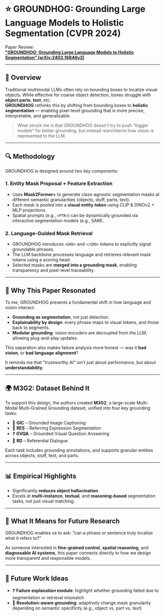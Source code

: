 # ⭐ GROUNDHOG: Grounding Large Language Models to Holistic Segmentation (CVPR 2024)

Paper Review:  
[**"GROUNDHOG: Grounding Large Language Models to Holistic Segmentation" (arXiv:2402.16846v2)**](https://arxiv.org/abs/2402.16846v2)

---

## 📌 Overview

Traditional multimodal LLMs often rely on bounding boxes to localize visual objects. While effective for coarse object detection, boxes struggle with **object parts**, **text**, etc.  
**GROUNDHOG** rethinks this by shifting from bounding boxes to **holistic segmentation** — enabling pixel-level grounding that is more precise, interpretable, and generalizable.

> What struck me is that GROUNDHOG doesn't try to push "bigger models" for better grounding, but instead rearchitects how vision is represented to the LLM.

---

## 🔍 Methodology

GROUNDHOG is designed around two key components:

### 1. **Entity Mask Proposal + Feature Extraction**

- Uses **Mask2Former+** to generate class-agnostic segmentation masks at different semantic granularities (objects, stuff, parts, text).
- Each mask is pooled into a **visual entity token** using CLIP & DINOv2 + MLP projections.
- Spatial prompts (e.g., `<PTR>`) can be dynamically grounded via interactive segmentation models (e.g., SAM).

### 2. **Language-Guided Mask Retrieval**

- GROUNDHOG introduces `<GRD>` and `</GRD>` tokens to explicitly signal groundable phrases.
- The LLM backbone processes language and retrieves relevant mask tokens using a scoring head.
- Selected masks are **merged into a grounding mask**, enabling transparency and pixel-level traceability.

---

## 🧠 Why This Paper Resonated

To me, GROUNDHOG presents a fundamental shift in how language and vision interact:

- **Grounding as segmentation**, not just detection.
- **Explainability by design**: every phrase maps to visual tokens, and those back to segments.
- **Modular grounding**: vision encoders are decoupled from the LLM, allowing plug-and-play updates.

This separation also makes failure analysis more honest — was it **bad vision**, or **bad language alignment**?

It reminds me that "trustworthy AI" isn't just about performance, but about **understandability**.

---

## 🌍 M3G2: Dataset Behind It

To support this design, the authors created **M3G2**, a large-scale Multi-Modal Multi-Grained Grounding dataset, unified into four key grounding tasks:

- 📝 **GIC** – Grounded Image Captioning
- 🎯 **RES** – Referring Expression Segmentation
- ❓ **GVQA** – Grounded Visual Question Answering
- 💬 **RD** – Referential Dialogue

Each task includes grounding annotations, and supports granular entities across objects, stuff, text, and parts.

---

## 📊 Empirical Highlights

- Significantly **reduces object hallucination**.
- Excels at **multi-instance**, **textual**, and **reasoning-based** segmentation tasks, not just visual matching.

---

## 🧩 What It Means for Future Research

GROUNDHOG enables us to ask: “can a phrase or sentence truly localize what it refers to?”

As someone interested in **fine-grained control**, **spatial reasoning**, and **diagnosable AI systems**, this paper connects directly to how we design more transparent and responsible models.

---

## 🔮 Future Work Ideas

- ❓ **Failure explanation module**: highlight whether grounding failed due to segmentation or retrieval mismatch
- 📐 **Resolution-aware grounding**: adaptively change mask granularity depending on semantic specificity (e.g., object vs. part vs. text)
